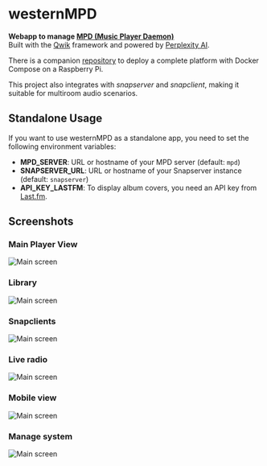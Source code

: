# westernMPD

**Webapp to manage [MPD (Music Player Daemon)](https://www.musicpd.org/)**  
Built with the [Qwik](https://qwik.dev/) framework and powered by [Perplexity AI](https://www.perplexity.ai/).

There is a companion [repository](https://github.com/yellowmachine/pimpd) to deploy a complete platform with Docker Compose on a Raspberry Pi.

This project also integrates with *snapserver* and *snapclient*, making it suitable for multiroom audio scenarios.

## Standalone Usage

If you want to use westernMPD as a standalone app, you need to set the following environment variables:

- **MPD_SERVER**: URL or hostname of your MPD server (default: `mpd`)
- **SNAPSERVER_URL**: URL or hostname of your Snapserver instance (default: `snapserver`)
- **API_KEY_LASTFM**: To display album covers, you need an API key from [Last.fm](https://www.last.fm/es/home).

## Screenshots

### Main Player View
![Main screen](screenshots/main.png)

### Library
![Main screen](screenshots/library.png)

### Snapclients
![Main screen](screenshots/snapclients.png)

### Live radio
![Main screen](screenshots/liveradio.png)

### Mobile view
![Main screen](screenshots/mobile.png)

### Manage system
![Main screen](screenshots/danger.png)
